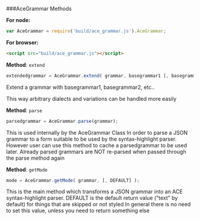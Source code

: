 

###AceGrammar Methods

__For node:__

```javascript
var AceGrammar = require('build/ace_grammar.js').AceGrammar;
```

__For browser:__

```html
<script src="build/ace_grammar.js"></script>
```




__Method__: `extend`

```javascript
extendedgrammar = AceGrammar.extend( grammar, basegrammar1 [, basegrammar2, ..] );
```

Extend a grammar with basegrammar1, basegrammar2, etc..

This way arbitrary dialects and variations can be handled more easily
    


__Method__: `parse`

```javascript
parsedgrammar = AceGrammar.parse(grammar);
```

This is used internally by the AceGrammar Class
In order to parse a JSON grammar to a form suitable to be used by the syntax-highlight parser.
However user can use this method to cache a parsedgrammar to be used later.
Already parsed grammars are NOT re-parsed when passed through the parse method again
    


__Method__: `getMode`

```javascript
mode = AceGrammar.getMode( grammar, [, DEFAULT] );
```

This is the main method which transforms a JSON grammar into an ACE syntax-highlight parser.
DEFAULT is the default return value ("text" by default) for things that are skipped or not styled
In general there is no need to set this value, unless you need to return something else
    